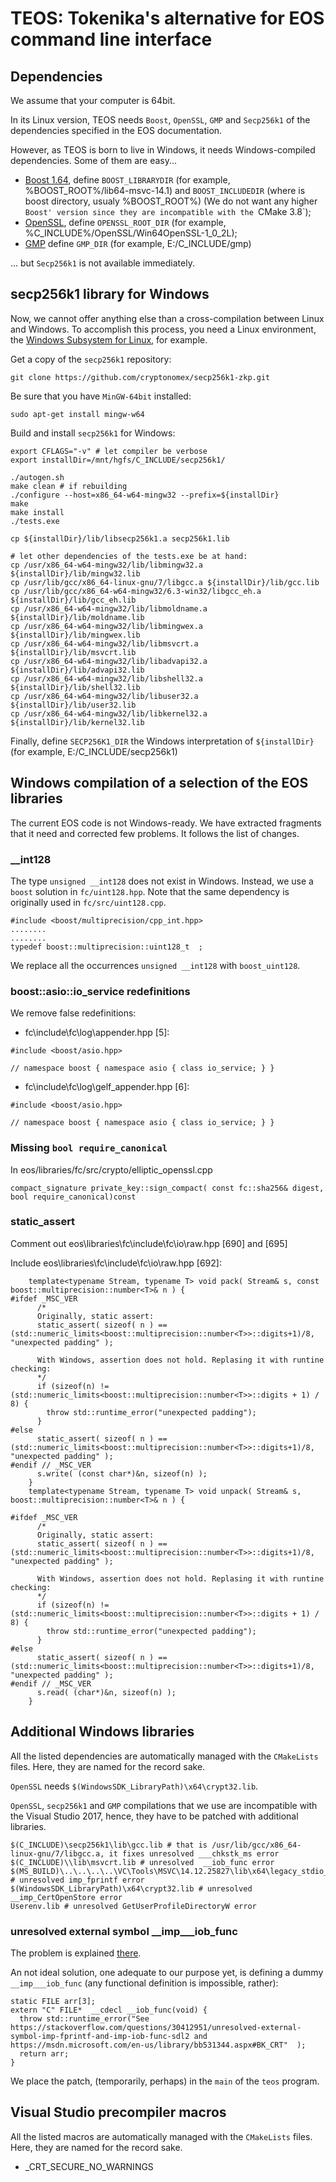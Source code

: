 # TEOS: Tokenika's alternative for EOS command line interface

## Dependencies

We assume that your computer is 64bit.

In its Linux version, TEOS needs `Boost`, `OpenSSL`, `GMP` and `Secp256k1` of the dependencies specified in the EOS documentation. 

However, as TEOS is born to live in Windows, it needs Windows-compiled dependencies. Some of them are easy...

* [Boost 1.64](#https://sourceforge.net/projects/boost/files/boost-binaries/), define `BOOST_LIBRARYDIR` (for example, %BOOST_ROOT%/lib64-msvc-14.1) and `BOOST_INCLUDEDIR` (where is boost directory, usualy %BOOST_ROOT%) (We do not want any higher `Boost' version since they are incompatible with the `CMake 3.8`);
* [OpenSSL](#https://indy.fulgan.com/SSL/openssl-1.0.2l-x64_86-win64.zip), define `OPENSSL_ROOT_DIR` (for example, %C_INCLUDE%/OpenSSL/Win64OpenSSL-1_0_2L);
* [GMP](#http://fsmath.mathematik.uni-dortmund.de/~mabshoff/?path=gmp-bin/4.2.2/) define `GMP_DIR` (for example, E:/C_INCLUDE/gmp)

... but `Secp256k1` is not available immediately.

## secp256k1 library for Windows

Now, we cannot offer anything else than a cross-compilation between Linux and Windows. To accomplish this process, you need a Linux environment, the [Windows Subsystem for Linux](https://msdn.microsoft.com/en-us/commandline/wsl/about), for example.
 

Get a copy of the `secp256k1` repository:
```
git clone https://github.com/cryptonomex/secp256k1-zkp.git
```
Be sure that you have `MinGW-64bit` installed:
```
sudo apt-get install mingw-w64
```
Build and install `secp256k1` for Windows:
```
export CFLAGS="-v" # let compiler be verbose
export installDir=/mnt/hgfs/C_INCLUDE/secp256k1/ 

./autogen.sh
make clean # if rebuilding
./configure --host=x86_64-w64-mingw32 --prefix=${installDir}
make
make install
./tests.exe

cp ${installDir}/lib/libsecp256k1.a secp256k1.lib

# let other dependencies of the tests.exe be at hand:
cp /usr/x86_64-w64-mingw32/lib/libmingw32.a ${installDir}/lib/mingw32.lib
cp /usr/lib/gcc/x86_64-linux-gnu/7/libgcc.a ${installDir}/lib/gcc.lib
cp /usr/lib/gcc/x86_64-w64-mingw32/6.3-win32/libgcc_eh.a ${installDir}/lib/gcc_eh.lib
cp /usr/x86_64-w64-mingw32/lib/libmoldname.a ${installDir}/lib/moldname.lib
cp /usr/x86_64-w64-mingw32/lib/libmingwex.a ${installDir}/lib/mingwex.lib
cp /usr/x86_64-w64-mingw32/lib/libmsvcrt.a ${installDir}/lib/msvcrt.lib
cp /usr/x86_64-w64-mingw32/lib/libadvapi32.a ${installDir}/lib/advapi32.lib
cp /usr/x86_64-w64-mingw32/lib/libshell32.a ${installDir}/lib/shell32.lib
cp /usr/x86_64-w64-mingw32/lib/libuser32.a ${installDir}/lib/user32.lib
cp /usr/x86_64-w64-mingw32/lib/libkernel32.a ${installDir}/lib/kernel32.lib
```
Finally, define `SECP256K1_DIR` the Windows interpretation of `${installDir}` (for example, E:/C_INCLUDE/secp256k1)

## Windows compilation of a selection of the EOS libraries

The current EOS code is not Windows-ready. We have extracted fragments that it need and corrected few problems. It follows the list of changes.

###  __int128

The type `unsigned __int128` does not exist in Windows. Instead,  we use a `boost` solution in `fc/uint128.hpp`. Note that the same dependency is originally used in `fc/src/uint128.cpp`.

```
#include <boost/multiprecision/cpp_int.hpp>
........
........
typedef boost::multiprecision::uint128_t  ;
```
We replace all the occurrences `unsigned __int128` with `boost_uint128`.


### boost::asio::io_service redefinitions

We remove false redefinitions:

* fc\include\fc\log\appender.hpp [5]: 
```
#include <boost/asio.hpp>

// namespace boost { namespace asio { class io_service; } }
```
* fc\include\fc\log\gelf_appender.hpp [6]:
```
#include <boost/asio.hpp>

// namespace boost { namespace asio { class io_service; } }
```
### Missing `bool require_canonical` 

In eos/libraries/fc/src/crypto/elliptic_openssl.cpp
```
compact_signature private_key::sign_compact( const fc::sha256& digest, bool require_canonical)const
```
### static_assert
Comment out eos\libraries\fc\include\fc\io\raw.hpp [690] and [695]

Include eos\libraries\fc\include\fc\io\raw.hpp [692]:
```
    template<typename Stream, typename T> void pack( Stream& s, const boost::multiprecision::number<T>& n ) {
#ifdef _MSC_VER
      /*
      Originally, static assert:
      static_assert( sizeof( n ) == (std::numeric_limits<boost::multiprecision::number<T>>::digits+1)/8, "unexpected padding" );
      
      With Windows, assertion does not hold. Replasing it with runtine checking:
      */
      if (sizeof(n) != (std::numeric_limits<boost::multiprecision::number<T>>::digits + 1) / 8) {
        throw std::runtime_error("unexpected padding");
      }
#else
      static_assert( sizeof( n ) == (std::numeric_limits<boost::multiprecision::number<T>>::digits+1)/8, "unexpected padding" );
#endif // _MSC_VER
      s.write( (const char*)&n, sizeof(n) );
    }
    template<typename Stream, typename T> void unpack( Stream& s,  boost::multiprecision::number<T>& n ) {
          
#ifdef _MSC_VER
      /*
      Originally, static assert:
      static_assert( sizeof( n ) == (std::numeric_limits<boost::multiprecision::number<T>>::digits+1)/8, "unexpected padding" );
      
      With Windows, assertion does not hold. Replasing it with runtine checking:
      */
      if (sizeof(n) != (std::numeric_limits<boost::multiprecision::number<T>>::digits + 1) / 8) {
        throw std::runtime_error("unexpected padding");
      }
#else
      static_assert( sizeof( n ) == (std::numeric_limits<boost::multiprecision::number<T>>::digits+1)/8, "unexpected padding" );
#endif // _MSC_VER
      s.read( (char*)&n, sizeof(n) );
    }
```

## Additional Windows libraries

All the listed dependencies are automatically managed with the `CMakeLists` files. Here, they are named for the record sake.

`OpenSSL` needs `$(WindowsSDK_LibraryPath)\x64\crypt32.lib`.

`OpenSSL`, `secp256k1` and `GMP` compilations that we use are incompatible with the Visual Studio 2017, hence, they have to be patched with additional libraries.

```
$(C_INCLUDE)\secp256k1\lib\gcc.lib # that is /usr/lib/gcc/x86_64-linux-gnu/7/libgcc.a, it fixes unresolved ___chkstk_ms error
$(C_INCLUDE)\\lib\msvcrt.lib # unresolved  __iob_func error
$(MS_BUILD)\..\..\..\..\VC\Tools\MSVC\14.12.25827\lib\x64\legacy_stdio_definitions.lib # unresolved imp_fprintf error
$(WindowsSDK_LibraryPath)\x64\crypt32.lib # unresolved __imp_CertOpenStore error
Userenv.lib # unresolved GetUserProfileDirectoryW error
```
###  unresolved external symbol __imp___iob_func

The problem is explained [there](#https://stackoverflow.com/questions/30412951/unresolved-external-symbol-imp-fprintf-and-imp-iob-func-sdl2).

An not ideal solution, one adequate to our purpose yet, is defining a dummy `__imp___iob_func` (any functional definition is impossible, rather):

```
static FILE arr[3];
extern "C" FILE*  __cdecl __iob_func(void) {
  throw std::runtime_error("See https://stackoverflow.com/questions/30412951/unresolved-external-symbol-imp-fprintf-and-imp-iob-func-sdl2 and https://msdn.microsoft.com/en-us/library/bb531344.aspx#BK_CRT"  );
  return arr;
}
```
We place the patch, (temporarily, perhaps) in the `main` of the `teos` program.

## Visual Studio precompiler macros

All the listed macros are automatically managed with the `CMakeLists` files. Here, they are named for the record sake.

* _CRT_SECURE_NO_WARNINGS